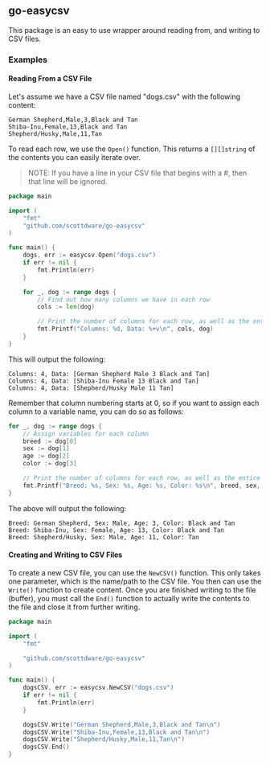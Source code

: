 ## go-easycsv

This package is an easy to use wrapper around reading from, and writing to CSV files.

### Examples

#### Reading From a CSV File

Let's assume we have a CSV file named "dogs.csv" with the following content:

```
German Shepherd,Male,3,Black and Tan
Shiba-Inu,Female,13,Black and Tan
Shepherd/Husky,Male,11,Tan
```

To read each row, we use the `Open()` function. This returns a `[][]string` of the contents you can easily iterate over.

>NOTE: If you have a line in your CSV file that begins with a #, then that line will be ignored.

```Go
package main

import (
    "fmt"
    "github.com/scottdware/go-easycsv"
)

func main() {
    dogs, err := easycsv.Open("dogs.csv")
    if err != nil {
        fmt.Println(err)
    }

    for _, dog := range dogs {
        // Find out how many columns we have in each row
        cols := len(dog)

        // Print the number of columns for each row, as well as the entire row's contents
        fmt.Printf("Columns: %d, Data: %+v\n", cols, dog)
    }
}
```

This will output the following:

```
Columns: 4, Data: [German Shepherd Male 3 Black and Tan]
Columns: 4, Data: [Shiba-Inu Female 13 Black and Tan]
Columns: 4, Data: [Shepherd/Husky Male 11 Tan]
```

Remember that column numbering starts at 0, so if you want to assign each column to a variable name, you can do so as follows:

```Go
for _, dog := range dogs {
    // Assign variables for each column
    breed := dog[0]
    sex := dog[1]
    age := dog[2]
    color := dog[3]

    // Print the number of columns for each row, as well as the entire row's contents
    fmt.Printf("Breed: %s, Sex: %s, Age: %s, Color: %s\n", breed, sex, age, color)
}
```

The above will output the following:

```
Breed: German Shepherd, Sex: Male, Age: 3, Color: Black and Tan
Breed: Shiba-Inu, Sex: Female, Age: 13, Color: Black and Tan
Breed: Shepherd/Husky, Sex: Male, Age: 11, Color: Tan
```

#### Creating and Writing to CSV Files

To create a new CSV file, you can use the `NewCSV()` function. This only takes one parameter, which is the name/path to the CSV file. You then
can use the `Write()` function to create content. Once you are finished writing to the file (buffer), you must call the `End()` function to actually write the contents
to the file and close it from further writing.

```Go
package main

import (
	"fmt"

	"github.com/scottdware/go-easycsv"
)

func main() {
    dogsCSV, err := easycsv.NewCSV("dogs.csv")
    if err != nil {
        fmt.Println(err)
    }

    dogsCSV.Write("German Shepherd,Male,3,Black and Tan\n")
    dogsCSV.Write("Shiba-Inu,Female,13,Black and Tan\n")
    dogsCSV.Write("Shepherd/Husky,Male,11,Tan\n")
    dogsCSV.End()
}
```